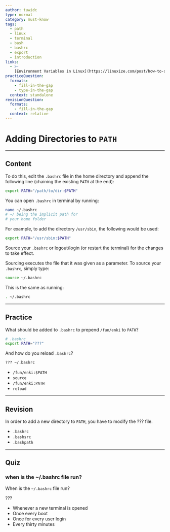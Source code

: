 ```yaml
---
author: tuwidc
type: normal
category: must-know
tags:
  - path
  - linux
  - terminal
  - bash
  - bashrc
  - export
  - introduction
links:
  - >-
    [Environment Variables in Linux](https://linuxize.com/post/how-to-set-and-list-environment-variables-in-linux/){documentation}
practiceQuestion:
  formats:
    - fill-in-the-gap
    - type-in-the-gap
  context: standalone
revisionQuestion:
  formats:
    - fill-in-the-gap
  context: relative
---
```


# Adding Directories to `PATH`


---

## Content

To do this, edit the `.bashrc` file in the home directory and append the following line (chaining the existing `PATH` at the end):

```bash
export PATH="/path/to/dir:$PATH"
```

You can open `.bashrc` in terminal by running:

```bash
nano ~/.bashrc
# ~/ being the implicit path for
# your home folder
```

For example, to add the directory `/usr/sbin`, the following would be used:

```bash
export PATH="/usr/sbin:$PATH"
```

Source your `.bashrc` or logout/login (or restart the terminal) for the changes to take effect.

Sourcing executes the file that it was given as a parameter. To source your `.bashrc`, simply type:

```bash
source ~/.bashrc
```

This is the same as running:

```bash
. ~/.bashrc
```


---

## Practice

What should be added to `.bashrc` to prepend `/fun/enki`  to `PATH`?

```bash
# .bashrc
export PATH="???"
```

And how do you reload `.bashrc`?
```bash
??? ~/.bashrc
```

- `/fun/enki:$PATH`
- `source`
- `/fun/enki:PATH`
- `reload`


---

## Revision

In order to add a new directory to `PATH`, you have to modify the ??? file.

- `.bashrc`
- `.bashsrc`
- `.bashpath`


---

## Quiz

### when is the ~/.bashrc file run?


When is the `~/.bashrc` file run?

???

- Whenever a new terminal is opened
- Once every boot
- Once for every user login
- Every thirty minutes
